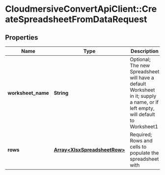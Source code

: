 # CloudmersiveConvertApiClient::CreateSpreadsheetFromDataRequest

## Properties
Name | Type | Description | Notes
------------ | ------------- | ------------- | -------------
**worksheet_name** | **String** | Optional; The new Spreadsheet will have a default Worksheet in it; supply a name, or if left empty, will default to Worksheet1 | [optional] 
**rows** | [**Array&lt;XlsxSpreadsheetRow&gt;**](XlsxSpreadsheetRow.md) | Required; Rows and cells to populate the spreadsheet with | [optional] 


